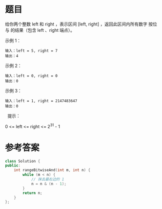 # 题目
给你两个整数 left 和 right ，表示区间 [left, right] ，返回此区间内所有数字 按位与 的结果（包含 left 、right 端点）。

示例 1：

    输入：left = 5, right = 7
    输出：4
示例 2：

    输入：left = 0, right = 0
    输出：0
示例 3：

    输入：left = 1, right = 2147483647
    输出：0
 
提示：

0 <= left <= right <= 2<sup>31</sup> - 1

# 参考答案
```c++
class Solution {
public:
    int rangeBitwiseAnd(int m, int n) {
        while (m < n) {
            // 抹去最右边的 1
            n = n & (n - 1);
        }
        return n;
    }
};
